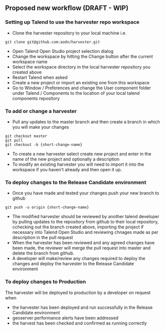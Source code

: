 ## Proposed new workflow (DRAFT - WIP)

### Setting up Talend to use the harvester repo workspace

* Clone the harvester repository to your local machine i.e.

 ```
git clone git@github.com:aodn/harvester.git
```

* Open Talend Open Studio project selection dialog
* Change the workspace by hitting the Change button after the current workspace name
* Select the workspace directory in the local harvester repository you created above
* Restart Talend when asked
* Create a new project or import an existing one from this workspace 
* Go to Window / Preferences and change the User component folder under Talend / Components to the location of your local talend components repository

### To add or change a harvester 

* Pull any updates to the master branch and then create a branch in which you will make your changes
 ```
git checkout master
git pull 
git checkout -b {short-change-name}
```
* To create a new harvester select create new project and enter in the name of the new project and optionally a description
* To modify an existing harvester you will need to import it into the workspace if you haven't already and then open it up.

### To deploy changes to the Release Candidate environment

* Once you have made and tested your changes push your new branch to github
 ```
 git push -u origin {short-change-name}
 ```
* The modified harvester should be reviewed by another talend developer by pulling updates to the repository from github to their local repository, cchecking out the branch created above, importing the project if necessary into Talend Open Studio and reviewing chnages made as per description in the pull request
* When the harvester has been reviewed and any agreed changes have been made, the reviewer will merge the pull request into master and delete the branch from github.
* A developer will make/review any changes required to deploy the changes and deploy the harvester to the Release Candidate environment

### To deploy changes to Production

The harvester will be deployed to production by a developer on request when
* the harvester has been deployed and run successfully in the Release Candidate environment
* geoserver performance alerts have been addressed
* the harvest has been checked and confirmed as running correctly


